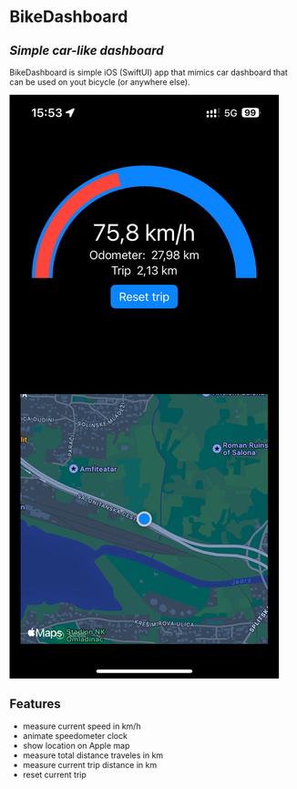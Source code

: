 # BikeDashboard
## _Simple car-like dashboard_

BikeDashboard is simple iOS (SwiftUI) app that mimics car dashboard that can be used on yout bicycle (or anywhere else).

![BikeDashboard screenshot](resources/bike_dashboard_screenshot.PNG "App preview")

## Features

- measure current speed in km/h
- animate speedometer clock
- show location on Apple map
- measure total distance traveles in km
- measure current trip distance in km
- reset current trip
